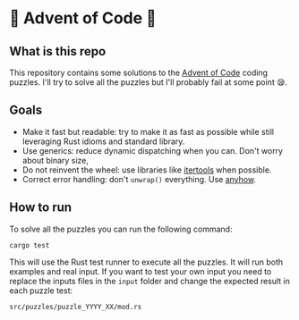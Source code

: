 # 🎄 Advent of Code 🎄

## What is this repo

This repository contains some solutions to the [Advent of Code](https://adventofcode.com) coding puzzles. I'll try to 
solve all the puzzles but I'll probably fail at some point 😪.

## Goals

- Make it fast but readable: try to make it as fast as possible while still leveraging Rust idioms and standard library.
- Use generics: reduce dynamic dispatching when you can. Don't worry about binary size, 
- Do not reinvent the wheel: use libraries like [itertools](https://github.com/rust-itertools/itertools) when possible.
- Correct error handling: don't `unwrap()` everything. Use [anyhow](https://github.com/dtolnay/anyhow).

## How to run

To solve all the puzzles you can run the following command:

```
cargo test
```

This will use the Rust test runner to execute all the puzzles. It will run both examples and real input. 
If you want to test your own input you need to replace the inputs files in the `input` folder and change
the expected result in each puzzle test:

```
src/puzzles/puzzle_YYYY_XX/mod.rs
```
